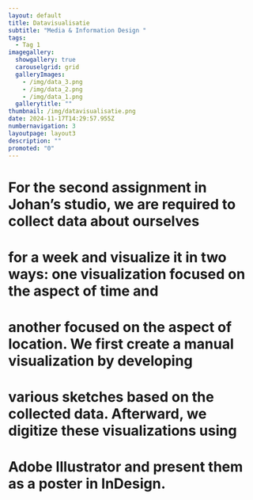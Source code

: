 ```yaml
---
layout: default
title: Datavisualisatie
subtitle: "Media & Information Design "
tags:
  - Tag 1
imagegallery:
  showgallery: true
  carouselgrid: grid
  galleryImages:
    - /img/data_3.png
    - /img/data_2.png
    - /img/data_1.png
  gallerytitle: ""
thumbnail: /img/datavisualisatie.png
date: 2024-11-17T14:29:57.955Z
numbernavigation: 3
layoutpage: layout3
description: ""
promoted: "0"
---
```

# For the second assignment in Johan’s studio, we are required to collect data about ourselves
# for a week and visualize it in two ways: one visualization focused on the aspect of time and
# another focused on the aspect of location. We first create a manual visualization by developing
# various sketches based on the collected data. Afterward, we digitize these visualizations using
# Adobe Illustrator and present them as a poster in InDesign.
